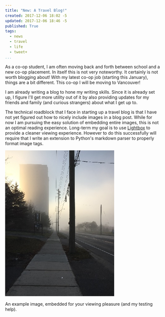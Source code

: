 ```yaml
---
title: "New: A Travel Blog!"
created: 2017-12-06 18:02 -5
updated: 2017-12-06 18:46 -5
published: True
tags:
  - news
  - travel
  - life
  - tweet+
...
```


As a co-op student, I am often moving back and forth between school and a new
co-op placement. In itself this is not very noteworthy. It certainly is not
worth blogging about! With my latest co-op job (starting this January), things
are a bit different. This co-op I will be moving to Vancouver!

I am already writing a blog to hone my writing skills. Since it is already set
up, I figure I'll get more utility out of it by also providing updates for my
friends and family (and curious strangers) about what I get up to.

The technical roadblock that I face in starting up a travel blog is that I have
not yet figured out how to nicely include images in a blog post. While for now
I am pursuing the easy solution of embedding entire images, this is not an
optimal reading experience. Long-term my goal is to use
[Lightbox](https://github.com/lokesh/lightbox2/) to provide a cleaner viewing
experience. However to do this successfully will require that I write an
extension to Python's markdown parser to properly format image tags.

![A foggy day in Waterloo](/static/img/blog/2017-12-06.jpg "Test image embed")

An example image, embedded for your viewing pleasure (and my testing help).

